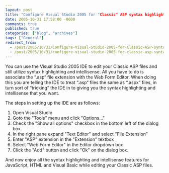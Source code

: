 ```yaml
---
layout: post
title: "Configure Visual Studio 2005 for "Classic" ASP syntax highlighting and intellisense"
date: 2005-10-31 17:58:00 -0600
comments: true
published: true
categories: ["blog", "archives"]
tags: ["General"]
redirect_from: 
  - /post/2005/10/31/Configure-Visual-Studio-2005-for-Classic-ASP-syntax-highlighting-and-intellisense
  - /post/2005/10/31/configure-visual-studio-2005-for-classic-asp-syntax-highlighting-and-intellisense
---
```

<!-- more -->
<P>You can use the Visual Studio 2005 IDE to edit your Classic ASP files and still utilize syntax highlighting and intellisense. All you have to do is associate the &#8220;.asp&#8220; file extension with the Web Form Editor. When doing this you are telling the IDE to treat &#8220;.asp&#8220; files the same as &#8220;.aspx&#8220; files, in turn sort of &#8220;tricking&#8220; the IDE in to giving you the syntax highlighting and intellisense that you want.</P>
<P>The steps in setting up the IDE are as follows:</P>
<OL>
<LI>Open Visual Studio</LI>
<LI>Goto the "Tools" menu and click "Options..."</LI>
<LI>Check the "Show all options" checkbox in the bottom left of the dialog box.</LI>
<LI>In the right pane expand "Text Editor" and select "File Extension"</LI>
<LI>Enter "ASP" extension in the "Extension" textbox</LI>
<LI>Select "Web Form Editor" in the Editor dropdown box</LI>
<LI>Click the "Add" button and click "Ok" on the dialog box.</LI></OL>
<P>And now enjoy all the syntax highlighting and intellisense features for JavaScript, HTML and Visual Basic while editing your Classic ASP files.</P>
